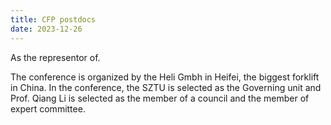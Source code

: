 ```yaml
---
title: CFP postdocs
date: 2023-12-26
---
```


As the representor of.

<!--more-->

The conference is organized by the Heli Gmbh in Heifei, the biggest forklift in China. In the conference, the SZTU is selected as the Governing unit and Prof. Qiang Li is selected as the member of a council and the member of expert committee.
